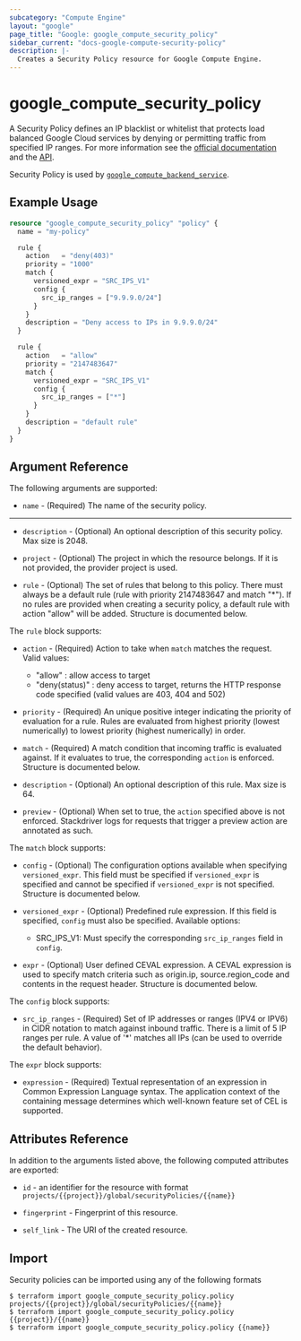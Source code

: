 ```yaml
---
subcategory: "Compute Engine"
layout: "google"
page_title: "Google: google_compute_security_policy"
sidebar_current: "docs-google-compute-security-policy"
description: |-
  Creates a Security Policy resource for Google Compute Engine.
---
```


# google\_compute\_security\_policy

A Security Policy defines an IP blacklist or whitelist that protects load balanced Google Cloud services by denying or permitting traffic from specified IP ranges. For more information
see the [official documentation](https://cloud.google.com/armor/docs/configure-security-policies)
and the [API](https://cloud.google.com/compute/docs/reference/rest/beta/securityPolicies).

Security Policy is used by [`google_compute_backend_service`](https://www.terraform.io/docs/providers/google/r/compute_backend_service.html#security_policy).

## Example Usage

```terraform
resource "google_compute_security_policy" "policy" {
  name = "my-policy"

  rule {
    action   = "deny(403)"
    priority = "1000"
    match {
      versioned_expr = "SRC_IPS_V1"
      config {
        src_ip_ranges = ["9.9.9.0/24"]
      }
    }
    description = "Deny access to IPs in 9.9.9.0/24"
  }

  rule {
    action   = "allow"
    priority = "2147483647"
    match {
      versioned_expr = "SRC_IPS_V1"
      config {
        src_ip_ranges = ["*"]
      }
    }
    description = "default rule"
  }
}
```

## Argument Reference

The following arguments are supported:

* `name` - (Required) The name of the security policy.

- - -

* `description` - (Optional) An optional description of this security policy. Max size is 2048.

* `project` - (Optional) The project in which the resource belongs. If it
    is not provided, the provider project is used.

* `rule` - (Optional) The set of rules that belong to this policy. There must always be a default
    rule (rule with priority 2147483647 and match "\*"). If no rules are provided when creating a
    security policy, a default rule with action "allow" will be added. Structure is documented below.

The `rule` block supports:

* `action` - (Required) Action to take when `match` matches the request. Valid values:
  * "allow" : allow access to target
  * "deny(status)" : deny access to target, returns the  HTTP response code specified (valid values are 403, 404 and 502)

* `priority` - (Required) An unique positive integer indicating the priority of evaluation for a rule.
    Rules are evaluated from highest priority (lowest numerically) to lowest priority (highest numerically) in order.

* `match` - (Required) A match condition that incoming traffic is evaluated against.
    If it evaluates to true, the corresponding `action` is enforced. Structure is documented below.

* `description` - (Optional) An optional description of this rule. Max size is 64.

* `preview` - (Optional) When set to true, the `action` specified above is not enforced.
    Stackdriver logs for requests that trigger a preview action are annotated as such.

The `match` block supports:

* `config` - (Optional) The configuration options available when specifying `versioned_expr`.
    This field must be specified if `versioned_expr` is specified and cannot be specified if `versioned_expr` is not specified.
    Structure is documented below.

* `versioned_expr` - (Optional) Predefined rule expression. If this field is specified, `config` must also be specified.
    Available options:
    * SRC_IPS_V1: Must specify the corresponding `src_ip_ranges` field in `config`.

* `expr` - (Optional) User defined CEVAL expression. A CEVAL expression is used to specify match criteria
    such as origin.ip, source.region_code and contents in the request header.
    Structure is documented below.

The `config` block supports:

* `src_ip_ranges` - (Required) Set of IP addresses or ranges (IPV4 or IPV6) in CIDR notation
    to match against inbound traffic. There is a limit of 5 IP ranges per rule. A value of '\*' matches all IPs
    (can be used to override the default behavior).

The `expr` block supports:

* `expression` - (Required) Textual representation of an expression in Common Expression Language syntax.
    The application context of the containing message determines which well-known feature set of CEL is supported.

## Attributes Reference

In addition to the arguments listed above, the following computed attributes are
exported:

* `id` - an identifier for the resource with format `projects/{{project}}/global/securityPolicies/{{name}}`

* `fingerprint` - Fingerprint of this resource.

* `self_link` - The URI of the created resource.

## Import

Security policies can be imported using any of the following formats

```
$ terraform import google_compute_security_policy.policy projects/{{project}}/global/securityPolicies/{{name}}
$ terraform import google_compute_security_policy.policy {{project}}/{{name}}
$ terraform import google_compute_security_policy.policy {{name}}
```
